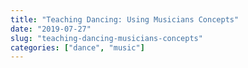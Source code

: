 ```yaml
---
title: "Teaching Dancing: Using Musicians Concepts"
date: "2019-07-27"
slug: "teaching-dancing-musicians-concepts"
categories: ["dance", "music"]
---
```



